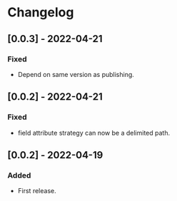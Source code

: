 # Changelog

## [0.0.3] - 2022-04-21

### Fixed

- Depend on same version as publishing.

## [0.0.2] - 2022-04-21

### Fixed

- field attribute strategy can now be a delimited path.

## [0.0.2] - 2022-04-19

### Added

- First release.
